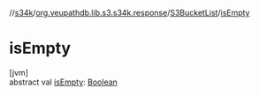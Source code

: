 //[s34k](../../../index.md)/[org.veupathdb.lib.s3.s34k.response](../index.md)/[S3BucketList](index.md)/[isEmpty](is-empty.md)

# isEmpty

[jvm]\
abstract val [isEmpty](is-empty.md): [Boolean](https://kotlinlang.org/api/latest/jvm/stdlib/kotlin/-boolean/index.html)
